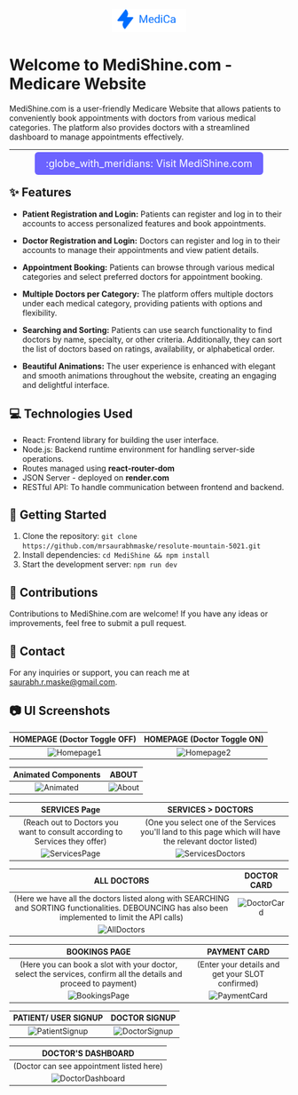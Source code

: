 <!-- Add a banner or logo image to make it more attractive -->
<p align="center">
  <img src="/MedShine/src/Images/logo.png" alt="MediShine.com Logo">
</p>

# Welcome to MediShine.com - Medicare Website

MediShine.com is a user-friendly Medicare Website that allows patients to conveniently book appointments with doctors from various medical categories. The platform also provides doctors with a streamlined dashboard to manage appointments effectively.

---

<p align="center">
  <a href="https://medishine.vercel.app/" target="_blank" style="background-color: #6c63ff; color: white; font-size: 18px; padding: 10px 20px; border-radius: 6px; text-decoration: none;">
    :globe_with_meridians: Visit MediShine.com
  </a>
</p>


## :sparkles: Features

- **Patient Registration and Login:** Patients can register and log in to their accounts to access personalized features and book appointments.

- **Doctor Registration and Login:** Doctors can register and log in to their accounts to manage their appointments and view patient details.

- **Appointment Booking:** Patients can browse through various medical categories and select preferred doctors for appointment booking.

- **Multiple Doctors per Category:** The platform offers multiple doctors under each medical category, providing patients with options and flexibility.

- **Searching and Sorting:** Patients can use search functionality to find doctors by name, specialty, or other criteria. Additionally, they can sort the list of doctors based on ratings, availability, or alphabetical order.

- **Beautiful Animations:** The user experience is enhanced with elegant and smooth animations throughout the website, creating an engaging and delightful interface.

## :computer: Technologies Used

- React: Frontend library for building the user interface.
- Node.js: Backend runtime environment for handling server-side operations.
- Routes managed using **react-router-dom**
- JSON Server - deployed on **render.com**
- RESTful API: To handle communication between frontend and backend.

## :rocket: Getting Started

1. Clone the repository: `git clone https://github.com/mrsaurabhmaske/resolute-mountain-5021.git`
2. Install dependencies: `cd MediShine && npm install`
3. Start the development server: `npm run dev`

## :raised_hands: Contributions

Contributions to MediShine.com are welcome! If you have any ideas or improvements, feel free to submit a pull request.

## :email: Contact

For any inquiries or support, you can reach me at [saurabh.r.maske@gmail.com](mailto:saurabh.r.maske@gmail.com).


## :camera: UI Screenshots

| HOMEPAGE (Doctor Toggle OFF) | HOMEPAGE (Doctor Toggle ON) |
| :---: | :---: |
| ![Homepage1](https://github.com/mrsaurabhmaske/resolute-mountain-5021/assets/123891687/366bf767-7b1e-4452-88da-5078bf7bbf1b) | ![Homepage2](https://github.com/mrsaurabhmaske/resolute-mountain-5021/assets/123891687/3e405b50-b3f0-4f77-aaf5-6ea7d9038e0c) |

| Animated Components | ABOUT |
| :---: | :---: |
| ![Animated](https://github.com/mrsaurabhmaske/resolute-mountain-5021/assets/123891687/ab28a21d-ae35-4645-b5d3-c2e193c56e6c) | ![About](https://github.com/mrsaurabhmaske/resolute-mountain-5021/assets/123891687/33665153-4107-4c0d-88df-79da961b124d) |


| SERVICES Page | SERVICES > DOCTORS |
| :---: | :---: |
| (Reach out to Doctors you want to consult according to Services they offer) | (One you select one of the Services you'll land to this page which will have the relevant doctor listed) |
| ![ServicesPage](https://github.com/mrsaurabhmaske/resolute-mountain-5021/assets/123891687/23d133cf-b5d3-4298-afec-cbd8fea2a236) | ![ServicesDoctors](https://github.com/mrsaurabhmaske/resolute-mountain-5021/assets/123891687/5730381f-2fd9-4b57-81ee-8569fa717b1f) |

| ALL DOCTORS | DOCTOR CARD |
| :---: | :---: |
| (Here we have all the doctors listed along with SEARCHING and SORTING functionalities. DEBOUNCING has also been implemented to limit the API calls) | ![DoctorCard](https://github.com/mrsaurabhmaske/resolute-mountain-5021/assets/123891687/a4a3ae81-e282-4281-b0fe-8993afc1269d) |
| ![AllDoctors](https://github.com/mrsaurabhmaske/resolute-mountain-5021/assets/123891687/7cb55e95-8d0a-4712-b10d-fe586d4b5292) | |

| BOOKINGS PAGE | PAYMENT CARD |
| :---: | :---: |
| (Here you can book a slot with your doctor, select the services, confirm all the details and proceed to payment) | (Enter your details and get your SLOT confirmed) |
| ![BookingsPage](https://github.com/mrsaurabhmaske/resolute-mountain-5021/assets/123891687/f32ab870-e0fd-4ee8-a1b1-3c9bf1ddc73e) | ![PaymentCard](https://github.com/mrsaurabhmaske/resolute-mountain-5021/assets/123891687/e844b2f9-68ed-4dec-9de1-e28a328af546) |

| PATIENT/ USER SIGNUP | DOCTOR SIGNUP |
| :---: | :---: |
| ![PatientSignup](https://github.com/mrsaurabhmaske/resolute-mountain-5021/assets/123891687/deb705b6-6930-4d80-85f0-64fbf60683eb) | ![DoctorSignup](https://github.com/mrsaurabhmaske/resolute-mountain-5021/assets/123891687/c908a2c3-01c3-4c92-be9f-0210ee6b6280) |

| DOCTOR'S DASHBOARD |
| :---: |
| (Doctor can see appointment listed here) |
| ![DoctorDashboard](https://github.com/mrsaurabhmaske/resolute-mountain-5021/assets/123891687/4ef6adc9-4250-40e9-aa64-33287dd0110e) |


